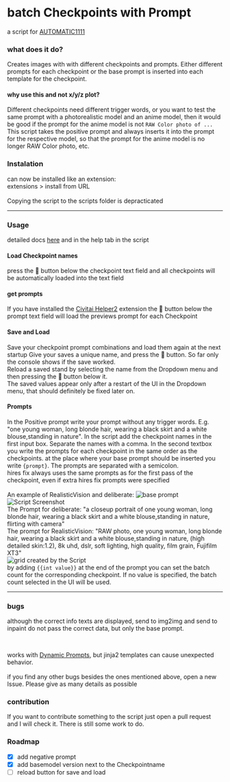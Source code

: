 # batch Checkpoints with Prompt
a script for [AUTOMATIC1111](https://github.com/AUTOMATIC1111/stable-diffusion-webui)

### what does it do?
Creates images with with different checkpoints and prompts. Either different prompts for each checkpoint or the base prompt is inserted into each template for the checkpoint.


#### why use this and not x/y/z plot?
Different checkpoints need different trigger words, or you want to test the same prompt with a photorealistic model and an anime model, then it would be good if the prompt for the anime model is not `RAW Color photo of ...`
This script takes the positive prompt and always inserts it into the prompt for the respective model, so that the prompt for the anime model is no longer RAW Color photo, etc.

### Instalation
can now be installed like an extension: <br>
extensions > install from URL
 <br><br>
Copying the script to the scripts folder is depracticated
<hr>

### Usage

detailed docs [here](https://github.com/h43lb1t0/BatchCheckpointPrompt/blob/main/HelpBatchCheckpointsPrompt.md) and in the help tab in the script

#### Load Checkpoint names
press the 📒 button below the checkpoint text field and all checkpoints will be automatically loaded into the text field

#### get prompts
If you have installed the [Civitai Helper2](https://github.com/butaixianran/Stable-Diffusion-Webui-Civitai-Helper) extension the 📒 button below the prompt text field will load the previews prompt for each Checkpoint

#### Save and Load
Save your checkpoint prompt combinations and load them again at the next startup
Give your saves a unique name, and press the 💾 button. So far only the console shows if the save worked. <br>
Reload a saved stand by selecting the name from the Dropdown menu and then pressing the 📒 button below it.
<br>
The saved values appear only after a restart of the UI in the Dropdown menu, that should definitely be fixed later on.

#### Prompts
In the Positive prompt write your prompt without any trigger words. E.g. "one young woman, long blonde hair, wearing a black skirt and a white blouse,standing in nature".
In the script add the checkpoint names in the first input box. Separate the names with a comma.
In the second textbox you write the prompts for each checkpoint in the same order as the checkpoints. at the place where your base prompt should be inserted you write ``{prompt}``. The prompts are separated with a semicolon.
<br>
hires fix always uses the same prompts as for the first pass of the checkpoint, even if extra hires fix prompts were specified
<br><br>
An example of RealisticVision and deliberate:
![base prompt](https://raw.githubusercontent.com/h43lb1t0/CheckpointPromptLoop/main/img/BasePrompt.png)
![Script Screenshot](https://raw.githubusercontent.com/h43lb1t0/CheckpointPromptLoop/main/img/CheckpointLoop.png)
<br>
The Prompt for deliberate:
"a closeup portrait of one young woman, long blonde hair, wearing a black skirt and a white blouse,standing in nature, flirting with camera"
<br>
The prompt for RealisticVision:
"RAW photo, one young woman, long blonde hair, wearing a black skirt and a white blouse,standing in nature, (high detailed skin:1.2), 8k uhd, dslr, soft lighting, high quality, film grain, Fujifilm XT3"
<br>
![grid created by the Script](https://raw.githubusercontent.com/h43lb1t0/BatchCheckpointPrompt/main/img/grid.png)
<br>
by adding ```{{int value}}``` at the end of the prompt you can set the batch count for the corresponding checkpoint.
If no value is specified, the batch count selected in the UI will be used.

<hr>

### bugs

although the correct info texts are displayed, send to img2img and send to inpaint do not pass the correct data, but only the base prompt.

<br>

works with [Dynamic Prompts](https://github.com/adieyal/sd-dynamic-prompts), but jinja2 templates can cause unexpected behavior.
<br><br>
if you find any other bugs besides the ones mentioned above, open a new Issue. Please give as many details as possible

### contribution
If you want to contribute something to the script just open a pull request and I will check it. There is still some work to do.


### Roadmap

- [x] add negative prompt
- [x] add basemodel version next to the Checkpointname
- [ ] reload button for save and load